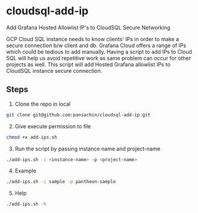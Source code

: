 # cloudsql-add-ip
Add Grafana Hosted Allowlist IP's to CloudSQL Secure Networking

GCP Cloud SQL instance needs to know clients' IPs in order to make a secure connection b/w client and db. Grafana Cloud offers a range of IPs which could be tedious to add manually. Having a script to add IPs to Cloud SQL will help us avoid repetitive work as same problem can occur for other projects as well. This script will add Hosted Grafana allowlist IPs to CloudSQL instance secure connection.

## Steps
1. Clone the repo in local
```bash
git clone git@github.com:pansachin/cloudsql-add-ip.git
```

2. Give execute permission to file
```bash
chmod +x add-ips.sh
```

3. Run the script by passing instance name and project-name
```bash
./add-ips.sh -i <instance-name> -p <project-name>
```

4. Example
```bash
./add-ips.sh -i sample -p pantheon-sample
```

5. Help
```bash
./add-ips.sh -h
```
